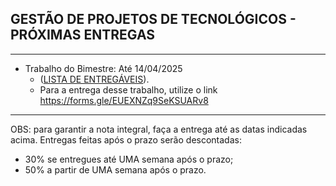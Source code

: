 ## GESTÃO DE PROJETOS DE TECNOLÓGICOS - PRÓXIMAS ENTREGAS
___

- Trabalho do Bimestre: Até 14/04/2025 
    + ([LISTA DE ENTREGÁVEIS](https://github.com/biazottoj/unicesumar2025/blob/main/gest%C3%A3o%20de%20projetos%20tecnol%C3%B3gicos/atividades/Entrega%20do%20Projeto%20Gerenciamento%20de%20projetos%20Tecnolo%CC%81gicos%20-%20Primeiro%20Bimestre%20-%202025.pdf)). 
    + Para a entrega desse trabalho, utilize o link https://forms.gle/EUEXNZq9SeKSUARv8

___

OBS: para garantir a nota integral, faça a entrega até as datas indicadas acima. Entregas feitas após o prazo serão descontadas:
- 30% se entregues até UMA semana após o prazo;
- 50% a partir de UMA semana após o prazo. 